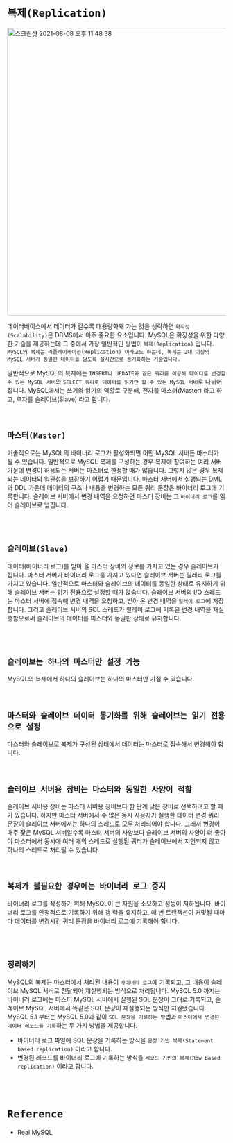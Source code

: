 # `복제(Replication)`

<img width="663" alt="스크린샷 2021-08-08 오후 11 48 38" src="https://user-images.githubusercontent.com/45676906/128636159-f9faba61-123b-41b2-a943-0bca44d89877.png">

데이터베이스에서 데이터가 갈수록 대용량화돼 가는 것을 생략하면 `확작성(Scalability)`은 DBMS에서 아주 중요한 요소입니다. MySQL은 확장성을 위한 다양한 기술을 제공하는데 그 중에서 가장 일반적인 방법이 `복제(Replication)` 입니다.
`MySQL의 복제는 리플레이케이션(Replication) 이라고도 하는데, 복제는 2대 이상의 MySQL 서버가 동일한 데이터를 담도록 실시간으로 동기화하는 기술입니다.`

일반적으로 MySQL의 복제에는 `INSERT나 UPDATE와 같은 쿼리를 이용해 데이터를 변경할 수 있는 MySQL 서버`와 `SELECT 쿼리로 데이터를 읽기만 할 수 있는 MySQL 서버`로 나뉘어집니다. MySQL에서는 쓰기와 읽기의 역할로 구분해, 전자를 마스터(Master) 라고 하고, 후자를 슬레이브(Slave) 라고 합니다.

<br>

## `마스터(Master)`

기술적으로는 MySQL의 바이너리 로그가 활성화되면 어떤 MySQL 서버든 마스터가 될 수 있습니다. 일반적으로 MySQL 복제를 구성하는 경우 복제에 참여하는 여러 서버 가운데 변경이 허용되는 서버는 마스터로 한정할 때가 많습니다. 그렇지 않은 경우 복제되는 데이터의 일관성을 보장하기 어렵기 때문입니다. 
마스터 서버에서 실행되는 DML과 DDL 가운데 데이터의 구조나 내용을 변경하는 모든 쿼리 문장은 바이너리 로그에 기록합니다. 슬레이브 서버에서 변경 내역을 요청하면 마스터 장비는 그 `바이너리 로그`를 읽어 슬레이브로 넘깁니다.

<br> <br>

## `슬레이브(Slave)`

데이터(바이너리 로그)를 받아 올 마스터 장비의 정보를 가지고 있는 경우 슬레이브가 됩니다. 마스터 서버가 바이너리 로그를 가지고 있다면 슬레이브 서버는 릴레리 로그를 가지고 있습니다. 일반적으로 마스터와 슬레이브의 데이터를 동일한 상태로 유지하기 위해 슬레이브 서버는 읽기 전용으로 설정할 때가 많습니다.
슬레이브 서버의 I/O 스레드는 마스터 서버에 접속해 변경 내역을 요청하고, 받아 온 변경 내역을 `릴레이 로그`에 저장합니다.
그리고 슬레이브 서버의 SQL 스레드가 릴레이 로그에 기록된 변경 내역을 재실행함으로써 슬레이브의 데이터를 마스터와 동일한 상태로 유지합니다.

<br> <br>

## `슬레이브는 하나의 마스터만 설정 가능`

MySQL의 복제에서 하나의 슬레이브는 하나의 마스터만 가질 수 있습니다.  

<br>

## `마스터와 슬레이브 데이터 동기화를 위해 슬레이브는 읽기 전용으로 설정`

마스터와 슬레이브로 복제가 구성된 상태에서 데이터는 마스터로 접속해서 변경해야 합니다.

<br> 

## `슬레이브 서버용 장비는 마스터와 동일한 사양이 적합`

슬레이브 서버용 장비는 마스터 서버용 장비보다 한 단계 낮은 장비로 선택하려고 할 때가 있습니다. 하지만 마스터 서버에서 수 많은 동시 사용자가 실행한 데이터 변경 쿼리 문장이 슬레이브 서버에서는 하나의 스레드로 모두 처리되어야 합니다.
그래서 변경이 매주 잦은 MySQL 서버일수록 마스터 서버의 사양보다 슬레이브 서버의 사양이 더 좋아야 마스터에서 동시에 여러 개의 스레드로 실행된 쿼리가 슬레이브에서 지연되지 않고 하나의 스레드로 처리될 수 있습니다.

<br>

## `복제가 불필요한 경우에는 바이너리 로그 중지`

바이너리 로그를 작성하기 위해 MySQL이 큰 자원을 소모하고 성능이 저하됩니다. 바이너리 로그를 안정적으로 기록하기 위해 갭 락을 유지하고, 매 번 트랜잭션이 커밋될 때마다 데이터를 변경시킨 쿼리 문장을 바이너리 로그에 기록해야 합니다.

<br> <br>

## `정리하기`

MySQL의 복제는 마스터에서 처리된 내용이 `바이너리 로그`에 기록되고, 그 내용이 슬레이브 MySQL 서버로 전달되어 재실행되는 방식으로 처리됩니다. MySQL 5.0 까지는 바이너리 로그에는 마스터 MySQL 서버에서 실행된 SQL 문장이 그대로 기록되고, 슬레이브 MySQL 서버에서 똑같은 SQL 문장이 재실행되는 방식만 지원됐습니다.
MySQL 5.1 부터는 MySQL 5.0과 같이 `SQL 문장을 기록하는 방`법과 `마스터에서 변경된 데이터 레코드를 기록`하는 두 가지 방법을 제공합니다. 

- 바이너리 로그 파일에 SQL 문장을 기록하는 방식을 `문장 기반 복제(Statement based replication)` 이라고 합니다.
- 변경된 레코드를 바이너리 로그에 기록하는 방식을 `레코드 기반의 복제(Row based replication)` 이라고 합니다.

<br> <br>

# `Reference`

- Real MySQL